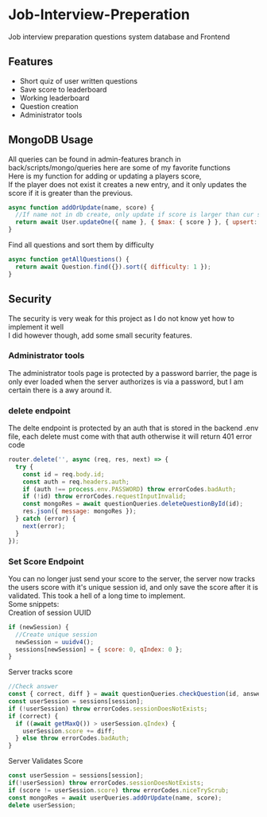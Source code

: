 # Job-Interview-Preperation
Job interview preparation questions system database and Frontend

## Features
* Short quiz of user written questions
* Save score to leaderboard
* Working leaderboard
* Question creation
* Administrator tools

## MongoDB Usage
All queries can be found in admin-features branch in back/scripts/mongo/queries here are some of my favorite functions   
Here is my function for adding or updating a players score,  
If the player does not exist it creates a new entry, and it only updates the score if it is greater than the previous.  
```js
async function addOrUpdate(name, score) {
  //If name not in db create, only update if score is larger than cur score
  return await User.updateOne({ name }, { $max: { score } }, { upsert: true });
}
```
Find all questions and sort them by difficulty  
```js
async function getAllQuestions() {
  return await Question.find({}).sort({ difficulty: 1 });
}
```

## Security
The security is very weak for this project as I do not know yet how to implement it well  
I did however though, add some small security features.  
### Administrator tools
The administrator tools page is protected by a password barrier, the page is only ever loaded when the server authorizes is via a password, but I am certain there is a awy around it.  
### delete endpoint
The delte endpoint is protected by an auth that is stored in the backend .env file, each delete must come with that auth otherwise it will return 401 error code  
```js
router.delete('', async (req, res, next) => {
  try {
    const id = req.body.id;
    const auth = req.headers.auth;
    if (auth !== process.env.PASSWORD) throw errorCodes.badAuth;
    if (!id) throw errorCodes.requestInputInvalid;
    const mongoRes = await questionQueries.deleteQuestionById(id);
    res.json({ message: mongoRes });
  } catch (error) {
    next(error);
  }
});
```
### Set Score Endpoint
You can no longer just send your score to the server, the server now tracks the users score with it's unique session id, and only save the score after it is validated.
This took a hell of a long time to implement.  
Some snippets:  
Creation of session UUID
```js
if (newSession) {
  //Create unique session
  newSession = uuidv4();
  sessions[newSession] = { score: 0, qIndex: 0 };
}
```  
Server tracks score  
```js
//Check answer
const { correct, diff } = await questionQueries.checkQuestion(id, answer);
const userSession = sessions[session];
if (!userSession) throw errorCodes.sessionDoesNotExists;
if (correct) {
  if ((await getMaxQ()) > userSession.qIndex) {
    userSession.score += diff;
  } else throw errorCodes.badAuth;
}
 ```
 Server Validates Score
 ```js
const userSession = sessions[session];
if(!userSession) throw errorCodes.sessionDoesNotExists;
if (score != userSession.score) throw errorCodes.niceTryScrub;
const mongoRes = await userQueries.addOrUpdate(name, score);
delete userSession;
 ```

